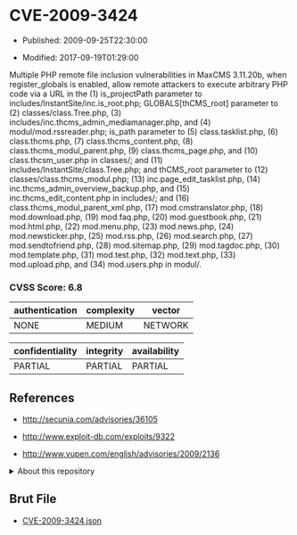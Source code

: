 # CVE-2009-3424

- Published: 2009-09-25T22:30:00

- Modified: 2017-09-19T01:29:00

Multiple PHP remote file inclusion vulnerabilities in MaxCMS 3.11.20b, when register_globals is enabled, allow remote attackers to execute arbitrary PHP code via a URL in the (1) is_projectPath parameter to includes/InstantSite/inc.is_root.php; GLOBALS[thCMS_root] parameter to (2) classes/class.Tree.php, (3) includes/inc.thcms_admin_mediamanager.php, and (4) modul/mod.rssreader.php; is_path parameter to (5) class.tasklist.php, (6) class.thcms.php, (7) class.thcms_content.php, (8) class.thcms_modul_parent.php, (9) class.thcms_page.php, and (10) class.thcsm_user.php in classes/; and (11) includes/InstantSite/class.Tree.php; and thCMS_root parameter to (12) classes/class.thcms_modul.php; (13) inc.page_edit_tasklist.php, (14) inc.thcms_admin_overview_backup.php, and (15) inc.thcms_edit_content.php in includes/; and (16) class.thcms_modul_parent_xml.php, (17) mod.cmstranslator.php, (18) mod.download.php, (19) mod.faq.php, (20) mod.guestbook.php, (21) mod.html.php, (22) mod.menu.php, (23) mod.news.php, (24) mod.newsticker.php, (25) mod.rss.php, (26) mod.search.php, (27) mod.sendtofriend.php, (28) mod.sitemap.php, (29) mod.tagdoc.php, (30) mod.template.php, (31) mod.test.php, (32) mod.text.php, (33) mod.upload.php, and (34) mod.users.php in modul/.

### CVSS Score: **6.8**

| authentication | complexity | vector |
| --- | --- | --- |
| NONE | MEDIUM | NETWORK |

| confidentiality | integrity | availability |
| --- | --- | --- |
| PARTIAL | PARTIAL | PARTIAL |

## References

* http://secunia.com/advisories/36105

* http://www.exploit-db.com/exploits/9322

* http://www.vupen.com/english/advisories/2009/2136

<details>
<summary>About this repository</summary> 

  This repository is part of the project [Live Hack CVE](https://github.com/Live-Hack-CVE). Main website can be found [www.live-hack.org](https://www.live-hack.org) 
  
  Made by [Sn0wAlice](https://github.com/Sn0wAlice) for the people that care about security and need to have a feed of the latest CVEs. Hope you enjoy it, don't forget to star the repo and follow me on [Twitter](https://twitter.com/Sn0wAlice) and [Github](https://github.com/Sn0wAlice). And that is my [personnal website](https://www.alice-snow.me/)

  - [Home Page](https://github.com/Live-Hack-CVE)
  - [Framework](https://github.com/Live-Hack-CVE/cve-framework)
  - [CVE database](https://github.com/Live-Hack-CVE/full_database)
  - [Changelog](https://github.com/Live-Hack-CVE/Changelog)
</details>

## Brut File

* [CVE-2009-3424.json](https://raw.githubusercontent.com/Live-Hack-CVE/full_database/main/cves/2009/CVE-2009-3424.json)

